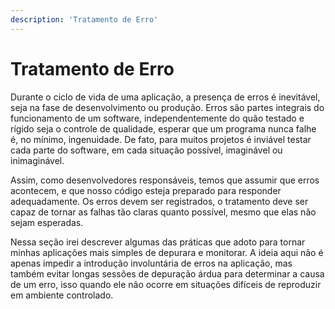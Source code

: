```yaml
---
description: 'Tratamento de Erro'
---
```


# Tratamento de Erro

Durante o ciclo de vida de uma aplicação, a presença de erros é inevitável, seja na fase de desenvolvimento ou produção. Erros são partes integrais do funcionamento de um software, independentemente do quão testado e rígido seja o controle de qualidade, esperar que um programa nunca falhe é, no mínimo, ingenuidade. De fato, para muitos projetos é inviável testar cada parte do software, em cada situação possível, imaginável ou inimaginável.

Assim, como desenvolvedores responsáveis, temos que assumir que erros acontecem, e que nosso código esteja preparado para responder adequadamente. Os erros devem ser registrados, o tratamento deve ser capaz de tornar as falhas tão claras quanto possível, mesmo que elas não sejam esperadas.

Nessa seção irei descrever algumas das práticas que adoto para tornar minhas aplicações mais simples de depurara e monitorar. A ideia aqui não é apenas impedir a introdução involuntária de erros na aplicação, mas também evitar longas sessões de depuração árdua para determinar a causa de um erro, isso quando ele não ocorre em situações difíceis de reproduzir em ambiente controlado.
